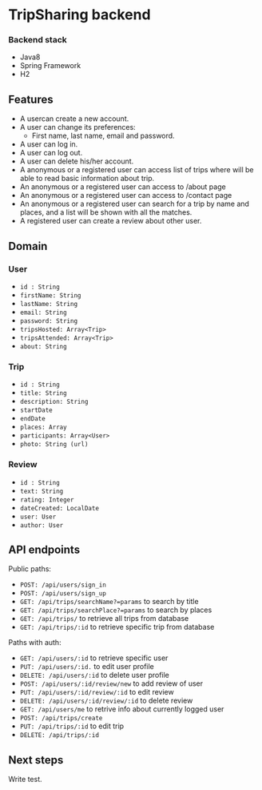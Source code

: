 # TripSharing backend

### Backend stack
* Java8
* Spring Framework
* H2 

## Features
* A usercan create a new account.
* A user can change its preferences: 
  * First name, last name, email and password.
* A user can log in.
* A user can log out.
* A user can delete his/her account.
* A anonymous or a registered user can access list of trips where will be able to read basic information about trip.
* An anonymous or a registered user can access to /about page 
* An anonymous or a registered user can access to /contact page
* An anonymous or a registered user can search for a trip by name and places, and a list will be shown with all the matches.
* A registered user can create a review about other user.

## Domain
### User
* `id : String`
* `firstName: String`
* `lastName: String`
* `email: String`
* `password: String`
* `tripsHosted: Array<Trip>`
* `tripsAttended: Array<Trip>`
* `about: String`

### Trip
* `id : String`
* `title: String`
* `description: String`
* `startDate`
* `endDate`
* `places: Array`
* `participants: Array<User>`
* `photo: String (url)`

### Review
* `id : String`
* `text: String`
* `rating: Integer`
* `dateCreated: LocalDate `
* `user: User`
* `author: User`

## API endpoints

Public paths:
* `POST: /api/users/sign_in`
* `POST: /api/users/sign_up`
* `GET: /api/trips/searchName?=params` to search by title
* `GET: /api/trips/searchPlace?=params` to search by places
* `GET: /api/trips/` to retrieve all trips from database
* `GET: /api/trips/:id` to retrieve specific trip from database

Paths with auth:
* `GET: /api/users/:id` to retrieve specific user
* `PUT: /api/users/:id.` to edit user profile
* `DELETE: /api/users/:id` to delete user profile 
* `POST: /api/users/:id/review/new` to add review of user
* `PUT: /api/users/:id/review/:id` to edit review
* `DELETE: /api/users/:id/review/:id` to delete review
* `GET: /api/users/me` to retrive info about currently logged user
* `POST: /api/trips/create`
* `PUT: /api/trips/:id` to edit trip
* `DELETE: /api/trips/:id`

## Next steps
Write test.
